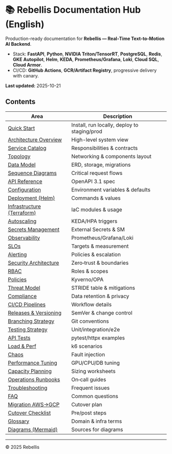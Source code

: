 # 📚 Rebellis Documentation Hub (English)

Production-ready documentation for **Rebellis — Real‑Time Text‑to‑Motion AI Backend**.

- Stack: **FastAPI**, **Python**, **NVIDIA Triton/TensorRT**, **PostgreSQL**, **Redis**, **GKE Autopilot**, **Helm**, **KEDA**, **Prometheus/Grafana**, **Loki**, **Cloud SQL**, **Cloud Armor**.
- CI/CD: **GitHub Actions**, **GCR/Artifact Registry**, progressive delivery with canary.

**Last updated:** 2025-10-21

## Contents
| Area | Description |
|------|-------------|
| [Quick Start](quickstart.md) | Install, run locally, deploy to staging/prod |
| [Architecture Overview](architecture/overview.md) | High-level system view |
| [Service Catalog](architecture/services.md) | Responsibilities & contracts |
| [Topology](architecture/topology.md) | Networking & components layout |
| [Data Model](architecture/data-model.md) | ERD, storage, migrations |
| [Sequence Diagrams](architecture/sequence-diagrams.md) | Critical request flows |
| [API Reference](api/openapi.yaml) | OpenAPI 3.1 spec |
| [Configuration](configs/env-vars.md) | Environment variables & defaults |
| [Deployment (Helm)](deployment/helm.md) | Commands & values |
| [Infrastructure (Terraform)](deployment/terraform.md) | IaC modules & usage |
| [Autoscaling](deployment/autoscaling.md) | KEDA/HPA triggers |
| [Secrets Management](deployment/secrets.md) | External Secrets & SM |
| [Observability](monitoring/observability.md) | Prometheus/Grafana/Loki |
| [SLOs](monitoring/slo.md) | Targets & measurement |
| [Alerting](monitoring/alerting.md) | Policies & escalation |
| [Security Architecture](security/security.md) | Zero‑trust & boundaries |
| [RBAC](security/rbac.md) | Roles & scopes |
| [Policies](security/policies.md) | Kyverno/OPA |
| [Threat Model](security/threat-model.md) | STRIDE table & mitigations |
| [Compliance](security/compliance.md) | Data retention & privacy |
| [CI/CD Pipelines](ci-cd/pipelines.md) | Workflow details |
| [Releases & Versioning](ci-cd/releasing.md) | SemVer & change control |
| [Branching Strategy](ci-cd/branching.md) | Git conventions |
| [Testing Strategy](testing/strategy.md) | Unit/integration/e2e |
| [API Tests](testing/api-tests.md) | pytest/httpx examples |
| [Load & Perf](testing/load-testing.md) | k6 scenarios |
| [Chaos](testing/chaos-testing.md) | Fault injection |
| [Performance Tuning](performance/tuning.md) | GPU/CPU/DB tuning |
| [Capacity Planning](performance/capacity-planning.md) | Sizing worksheets |
| [Operations Runbooks](operations/README.md) | On‑call guides |
| [Troubleshooting](troubleshooting/common.md) | Frequent issues |
| [FAQ](troubleshooting/faq.md) | Common questions |
| [Migration AWS→GCP](migration/aws-to-gcp.md) | Cutover plan |
| [Cutover Checklist](migration/cutover-checklist.md) | Pre/post steps |
| [Glossary](glossary.md) | Domain & infra terms |
| [Diagrams (Mermaid)](diagrams/) | Sources for diagrams |

---
© 2025 Rebellis
